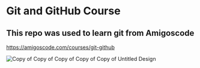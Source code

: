 # Git and GitHub Course

## This repo was used to learn git from Amigoscode

https://amigoscode.com/courses/git-github

![Copy of Copy of Copy of Copy of Copy of Untitled Design](https://user-images.githubusercontent.com/102630199/226197368-b66671bf-261b-4a39-b703-f56668dbb538.png)

